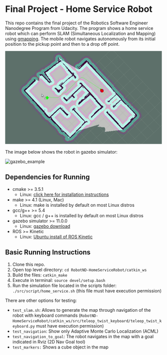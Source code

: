# Final Project - Home Service Robot

This repo contains the final project of the Robotics Software Engineer Nanodegree Program from Udacity. The program shows a home service robot which can perform SLAM (Simultaneous Localization and Mapping) using [gmapping](http://wiki.ros.org/gmapping). The mobile robot navigates autonomously from its initial position to the pickup point and then to a drop off point.

![rviz_example](media/rviz.gif)

The image below shows the robot in gazebo simulator:

![gazebo_example](media/gazebo.gif)


## Dependencies for Running
* cmake >= 3.5.1
  * Linux: [click here for installation instructions](https://cmake.org/install/)
* make >= 4.1 (Linux, Mac)
  * Linux: make is installed by default on most Linux distros
* gcc/g++ >= 5.4
  * Linux: gcc / g++ is installed by default on most Linux distros
* gazebo simulator >= 11.0.0
  * Linux: [gazebo download](http://gazebosim.org/download)
* ROS >= Kinetic
  *  Linux: [Ubuntu install of ROS Kinetic](http://wiki.ros.org/kinetic/Installation/Ubuntu)

## Basic Running Instructions

1. Clone this repo.
2. Open top level directory: `cd RobotND-HomeServiceRobot/catkin_ws`
3. Build the files: `catkin_make`
4. Execute in terminal: `source devel/setup.bash`
5. Run the simulation file located in the scripts folder: `./src/script/home_service.sh` (this file must have execution permission)

There are other options for testing:
* `test_slam.sh`: Allows to generate the map through navigation of the robot with keyboard commands (`RobotND-HomeServiceRobot/catkin_ws/src/teleop_twist_keyboard/teleop_twist_keyboard.py` must have execution permission)
* `test_navigation`: Show only Adaptive Monte Carlo Localization (ACML)
* `test_navigation_to_goal`: The robot navigates in the map with a goal indicated in Rviz (2D Nav Goal tool)
* `test_markers:` Shows a cube object in the map
